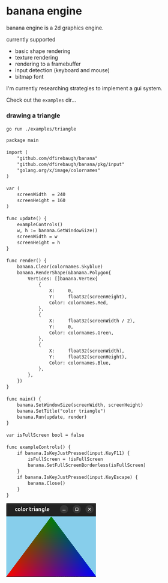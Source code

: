# banana engine
banana engine is a 2d graphics engine.

currently supported
- basic shape rendering
- texture rendering
- rendering to a framebuffer
- input detection (keyboard and mouse)
- bitmap font

I'm currently researching strategies to implement a gui system.

Check out the `examples` dir...

### drawing a triangle

`go run ./examples/triangle`

```golang
package main

import (
	"github.com/dfirebaugh/banana"
	"github.com/dfirebaugh/banana/pkg/input"
	"golang.org/x/image/colornames"
)

var (
	screenWidth  = 240
	screenHeight = 160
)

func update() {
	exampleControls()
	w, h := banana.GetWindowSize()
	screenWidth = w
	screenHeight = h
}

func render() {
	banana.Clear(colornames.Skyblue)
	banana.RenderShape(&banana.Polygon{
		Vertices: []banana.Vertex{
			{
				X:     0,
				Y:     float32(screenHeight),
				Color: colornames.Red,
			},
			{
				X:     float32(screenWidth / 2),
				Y:     0,
				Color: colornames.Green,
			},
			{
				X:     float32(screenWidth),
				Y:     float32(screenHeight),
				Color: colornames.Blue,
			},
		},
	})
}

func main() {
	banana.SetWindowSize(screenWidth, screenHeight)
	banana.SetTitle("color triangle")
	banana.Run(update, render)
}

var isFullScreen bool = false

func exampleControls() {
	if banana.IsKeyJustPressed(input.KeyF11) {
		isFullScreen = !isFullScreen
		banana.SetFullScreenBorderless(isFullScreen)
	}
	if banana.IsKeyJustPressed(input.KeyEscape) {
		banana.Close()
	}
}
```

![color triangle](./assets/images/color_triangle_example00.png)

